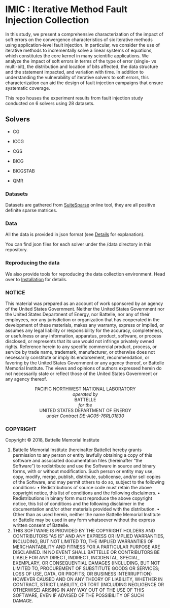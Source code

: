 # IMIC : Iterative Method Fault Injection Collection

In this study, we present a comprehensive characterization of the impact of soft errors on the convergence characteristics of six iterative methods using application-level fault injection. In particular, we consider the use of iterative methods to incrementally solve a linear systems of equations, which constitutes the core kernel in many scientific applications. We analyze the impact of soft errors in terms of the type of error (single- vs multi-bit), the distribution and location of bits affected, the data structure and the statement impacted, and variation with time. In addition to understanding the vulnerability of iterative solvers to soft errors, this characterization can aid the design of fault injection campaigns that ensure systematic coverage.

This repo houses the experiment results from fault injection study conducted on 6 solvers using 28 datasets. 

## Solvers
* CG

* ICCG

* CGS

* BICG

* BICGSTAB

* QMR


### Datasets

Datasets are gathered from [SuiteSparse](https://sparse.tamu.edu/about) online tool, they are all positive definite sparse matrices.


### Data	 

All the data is provided in json format (see [Details](DETAILS.md) for explanation). 

You can find json files for each solver under the /data directory in this repository. 

### Reproducing the data

We also provide tools for reproducing the data collection environment. Head over to [Installation](INSTALL.md) for details. 

### NOTICE

This material was prepared as an account of work sponsored by an agency of the United States Government.  Neither the United States Government nor the United States Department of Energy, nor Battelle, nor any of their employees, nor any jurisdiction or organization that has cooperated in the development of these materials, makes any warranty, express or implied, or assumes any legal liability or responsibility for the accuracy, completeness, or usefulness or any information, apparatus, product, software, or process disclosed, or represents that its use would not infringe privately owned rights.
Reference herein to any specific commercial product, process, or service by trade name, trademark, manufacturer, or otherwise does not necessarily constitute or imply its endorsement, recommendation, or favoring by the United States Government or any agency thereof, or Battelle Memorial Institute. The views and opinions of authors expressed herein do not necessarily state or reflect those of the United States Government or any agency thereof.


<p align="center">PACIFIC NORTHWEST NATIONAL LABORATORY<br>
<i>operated by</i><br>
BATTELLE<br>
<i>for the</i><br>
UNITED STATES DEPARTMENT OF ENERGY<br>
<i>under Contract DE-AC05-76RL01830</i></p>


### COPYRIGHT

Copyright © 2018, Battelle Memorial Institute

1.	  Battelle Memorial Institute (hereinafter Battelle) hereby grants permission to any person or entity lawfully obtaining a copy of this software and associated documentation files (hereinafter “the Software”) to redistribute and use the Software in source and binary forms, with or without modification.  Such person or entity may use, copy, modify, merge, publish, distribute, sublicense, and/or sell copies of the Software, and may permit others to do so, subject to the following conditions:
•	  Redistributions of source code must retain the above copyright notice, this list of conditions and the following disclaimers. 
•	  Redistributions in binary form must reproduce the above copyright notice, this list of conditions and the following disclaimer in the documentation and/or other materials provided with the distribution. 
•	  Other than as used herein, neither the name Battelle Memorial Institute or Battelle may be used in any form whatsoever without the express written consent of Battelle.  
2.	  THIS SOFTWARE IS PROVIDED BY THE COPYRIGHT HOLDERS AND CONTRIBUTORS "AS IS" AND ANY EXPRESS OR IMPLIED WARRANTIES, INCLUDING, BUT NOT LIMITED TO, THE IMPLIED WARRANTIES OF MERCHANTABILITY AND FITNESS FOR A PARTICULAR PURPOSE ARE DISCLAIMED. IN NO EVENT SHALL BATTELLE OR CONTRIBUTORS BE LIABLE FOR ANY DIRECT, INDIRECT, INCIDENTAL, SPECIAL, EXEMPLARY, OR CONSEQUENTIAL DAMAGES (INCLUDING, BUT NOT LIMITED TO, PROCUREMENT OF SUBSTITUTE GOODS OR SERVICES; LOSS OF USE, DATA, OR PROFITS; OR BUSINESS INTERRUPTION) HOWEVER CAUSED AND ON ANY THEORY OF LIABILITY, WHETHER IN CONTRACT, STRICT LIABILITY, OR TORT (INCLUDING NEGLIGENCE OR OTHERWISE) ARISING IN ANY WAY OUT OF THE USE OF THIS SOFTWARE, EVEN IF ADVISED OF THE POSSIBILITY OF SUCH DAMAGE.

 
